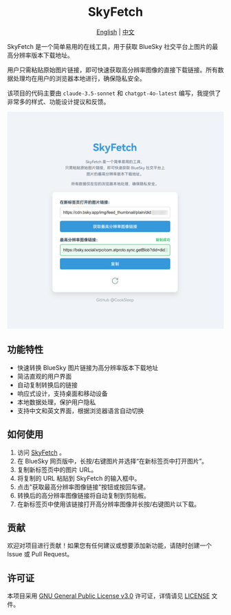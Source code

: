 <h1 align="center">SkyFetch</h1>

<p align="center">
  <a href="README.md">English</a> | <a href="README_zh.md">中文</a>
</p>

SkyFetch 是一个简单易用的在线工具，用于获取 BlueSky 社交平台上图片的最高分辨率版本下载地址。

用户只需粘贴原始图片链接，即可快速获取高分辨率图像的直接下载链接。所有数据处理均在用户的浏览器本地进行，确保隐私安全。

该项目的代码主要由 `claude-3.5-sonnet` 和 `chatgpt-4o-latest` 编写，我提供了非常多的样式、功能设计提议和反馈。

![使用示例](使用示例.png)

## 功能特性

- 快速转换 BlueSky 图片链接为高分辨率版本下载地址
- 简洁直观的用户界面
- 自动复制转换后的链接
- 响应式设计，支持桌面和移动设备
- 本地数据处理，保护用户隐私
- 支持中文和英文界面，根据浏览器语言自动切换

## 如何使用

1. 访问 [SkyFetch](https://cooksleep.github.io/SkyFetch/) 。
2. 在 BlueSky 网页版中，长按/右键图片并选择“在新标签页中打开图片”。
3. 复制新标签页中的图片 URL。
4. 将复制的 URL 粘贴到 SkyFetch 的输入框中。
5. 点击"获取最高分辨率图像链接"按钮或按回车键。
6. 转换后的高分辨率图像链接将自动复制到剪贴板。
7. 在新标签页中使用该链接打开高分辨率图像并长按/右键图片以下载。

## 贡献

欢迎对项目进行贡献！如果您有任何建议或想要添加新功能，请随时创建一个 Issue 或 Pull Request。

## 许可证

本项目采用 [GNU General Public License v3.0](https://www.gnu.org/licenses/gpl-3.0.html) 许可证，详情请见 [LICENSE](LICENSE) 文件。